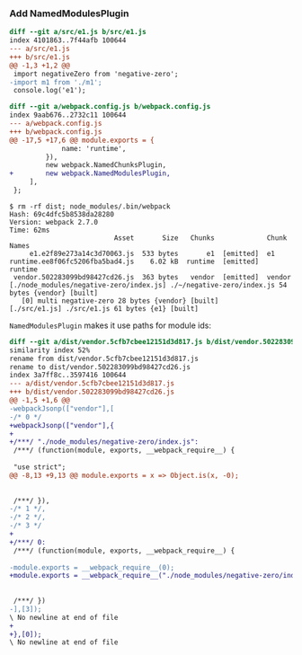 ### Add NamedModulesPlugin

```diff
diff --git a/src/e1.js b/src/e1.js
index 4101863..7f44afb 100644
--- a/src/e1.js
+++ b/src/e1.js
@@ -1,3 +1,2 @@
 import negativeZero from 'negative-zero';
-import m1 from './m1';
 console.log('e1');
```

```diff
diff --git a/webpack.config.js b/webpack.config.js
index 9aab676..2732c11 100644
--- a/webpack.config.js
+++ b/webpack.config.js
@@ -17,5 +17,6 @@ module.exports = {
             name: 'runtime',
         }),
         new webpack.NamedChunksPlugin,
+        new webpack.NamedModulesPlugin,
     ],
 };
```

    $ rm -rf dist; node_modules/.bin/webpack
    Hash: 69c4dfc5b8538da28280
    Version: webpack 2.7.0
    Time: 62ms
                              Asset       Size   Chunks             Chunk Names
         e1.e2f89e273a14c3d70063.js  533 bytes       e1  [emitted]  e1
    runtime.ee8f06fc5206fba5bad4.js    6.02 kB  runtime  [emitted]  runtime
     vendor.502283099bd98427cd26.js  363 bytes   vendor  [emitted]  vendor
    [./node_modules/negative-zero/index.js] ./~/negative-zero/index.js 54 bytes {vendor} [built]
       [0] multi negative-zero 28 bytes {vendor} [built]
    [./src/e1.js] ./src/e1.js 61 bytes {e1} [built]

`NamedModulesPlugin` makes it use paths for module ids:

```diff
diff --git a/dist/vendor.5cfb7cbee12151d3d817.js b/dist/vendor.502283099bd98427cd26.js
similarity index 52%
rename from dist/vendor.5cfb7cbee12151d3d817.js
rename to dist/vendor.502283099bd98427cd26.js
index 3a7ff8c..3597416 100644
--- a/dist/vendor.5cfb7cbee12151d3d817.js
+++ b/dist/vendor.502283099bd98427cd26.js
@@ -1,5 +1,6 @@
-webpackJsonp(["vendor"],[
-/* 0 */
+webpackJsonp(["vendor"],{
+
+/***/ "./node_modules/negative-zero/index.js":
 /***/ (function(module, exports, __webpack_require__) {
 
 "use strict";
@@ -8,13 +9,13 @@ module.exports = x => Object.is(x, -0);
 
 
 /***/ }),
-/* 1 */,
-/* 2 */,
-/* 3 */
+
+/***/ 0:
 /***/ (function(module, exports, __webpack_require__) {
 
-module.exports = __webpack_require__(0);
+module.exports = __webpack_require__("./node_modules/negative-zero/index.js");
 
 
 /***/ })
-],[3]);
\ No newline at end of file
+
+},[0]);
\ No newline at end of file
```
